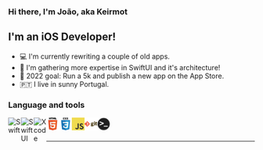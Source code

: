 ### Hi there, I'm João, aka Keirmot

## I'm an iOS Developer!
- 💻 I'm currently rewriting a couple of old apps.
- 🌱 I'm gathering more expertise in SwiftUI and it's architecture!
- 🏁 2022 goal: Run a 5k and publish a new app on the App Store.
- 🇵🇹 I live in sunny Portugal.

### Language and tools

<img align="left" alt="Swift" width="26px" src="https://cdn4.iconfinder.com/data/icons/logos-3/504/Swift-2-512.png"/>
<img align="left" alt="SwiftUI" width="26px" src="https://panduz.net/wp-content/uploads/2021/02/swiftui_logo.png"/>
<img align="left" alt="Xcode" width="26px" src="https://upload.wikimedia.org/wikipedia/en/0/0c/Xcode_icon.png"/>
<img align="left" alt="HTML5" width="26px" src="https://raw.githubusercontent.com/github/explore/80688e429a7d4ef2fca1e82350fe8e3517d3494d/topics/html/html.png"/>
<img align="left" alt="CSS3" width="26px" src="https://raw.githubusercontent.com/github/explore/80688e429a7d4ef2fca1e82350fe8e3517d3494d/topics/css/css.png" />
<img align="left" alt="JavaScript" width="26px" src="https://raw.githubusercontent.com/github/explore/80688e429a7d4ef2fca1e82350fe8e3517d3494d/topics/javascript/javascript.png"/>
<img align="left" alt="Git" width="26px" src="https://raw.githubusercontent.com/github/explore/80688e429a7d4ef2fca1e82350fe8e3517d3494d/topics/git/git.png"/>
<img align="left" alt="Terminal" width="26px" src="https://raw.githubusercontent.com/github/explore/80688e429a7d4ef2fca1e82350fe8e3517d3494d/topics/terminal/terminal.png"/>
<br />
<br />

---

